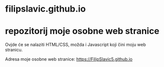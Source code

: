 # filipslavic.github.io

# repozitorij moje osobne web stranice

Ovjde će se nalaziti HTML/CSS, možda i Javascript koji čini moju web stranicu.

Adresa moje osobne web stranice: https://FilipSlavic5.github.io

